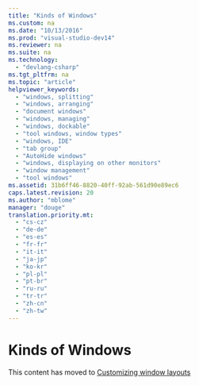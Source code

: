 ```yaml
---
title: "Kinds of Windows"
ms.custom: na
ms.date: "10/13/2016"
ms.prod: "visual-studio-dev14"
ms.reviewer: na
ms.suite: na
ms.technology: 
  - "devlang-csharp"
ms.tgt_pltfrm: na
ms.topic: "article"
helpviewer_keywords: 
  - "windows, splitting"
  - "windows, arranging"
  - "document windows"
  - "windows, managing"
  - "windows, dockable"
  - "tool windows, window types"
  - "windows, IDE"
  - "tab group"
  - "AutoHide windows"
  - "windows, displaying on other monitors"
  - "window management"
  - "tool windows"
ms.assetid: 31b6ff46-8820-40ff-92ab-561d90e89ec6
caps.latest.revision: 20
ms.author: "mblome"
manager: "douge"
translation.priority.mt: 
  - "cs-cz"
  - "de-de"
  - "es-es"
  - "fr-fr"
  - "it-it"
  - "ja-jp"
  - "ko-kr"
  - "pl-pl"
  - "pt-br"
  - "ru-ru"
  - "tr-tr"
  - "zh-cn"
  - "zh-tw"
---
```

# Kinds of Windows
This content has moved to [Customizing window layouts](../ide/customizing-window-layouts-in-visual-studio.md)